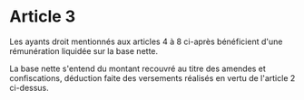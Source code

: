 # Article 3

Les ayants droit mentionnés aux articles 4 à 8 ci-après bénéficient d'une rémunération liquidée sur la base nette.

La base nette s'entend du montant recouvré au titre des amendes et confiscations, déduction faite des versements réalisés en vertu de l'article 2 ci-dessus.
